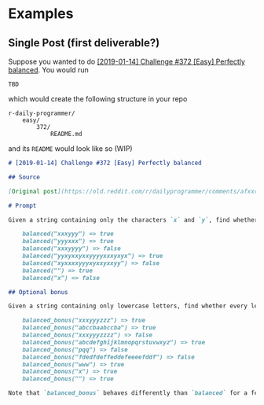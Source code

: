 # Examples

## Single Post (first deliverable?)

Suppose you wanted to do [[2019-01-14] Challenge #372 [Easy] Perfectly balanced](https://old.reddit.com/r/dailyprogrammer/comments/afxxca/20190114_challenge_372_easy_perfectly_balanced/). You would run

```console
TBD
```

which would create the following structure in your repo

```
r-daily-programmer/
    easy/
        372/
            README.md
```
and its `README` would look like so (WIP)

```markdown
# [2019-01-14] Challenge #372 [Easy] Perfectly balanced

## Source

[Original post](https://old.reddit.com/r/dailyprogrammer/comments/afxxca/20190114_challenge_372_easy_perfectly_balanced/) by [u/Cosmologicon](https://old.reddit.com/user/Cosmologicon)

# Prompt

Given a string containing only the characters `x` and `y`, find whether there are the same number of `x`s and `y`s.

    balanced("xxxyyy") => true
    balanced("yyyxxx") => true
    balanced("xxxyyyy") => false
    balanced("yyxyxxyxxyyyyxxxyxyx") => true
    balanced("xyxxxxyyyxyxxyxxyy") => false
    balanced("") => true
    balanced("x") => false

## Optional bonus

Given a string containing only lowercase letters, find whether every letter that appears in the string appears the same number of times. Don't forget to handle the empty string (`""`) correctly!

    balanced_bonus("xxxyyyzzz") => true
    balanced_bonus("abccbaabccba") => true
    balanced_bonus("xxxyyyzzzz") => false
    balanced_bonus("abcdefghijklmnopqrstuvwxyz") => true
    balanced_bonus("pqq") => false
    balanced_bonus("fdedfdeffeddefeeeefddf") => false
    balanced_bonus("www") => true
    balanced_bonus("x") => true
    balanced_bonus("") => true

Note that `balanced_bonus` behaves differently than `balanced` for a few inputs, e.g. `"x"`.
```
